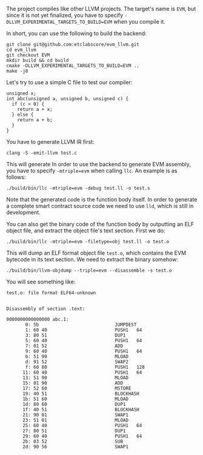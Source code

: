 The project compiles like other LLVM projects. The target's name is `EVM`, but since it is not yet finalized, you have to specify `-DLLVM_EXPERIMENTAL_TARGETS_TO_BUILD=EVM` when you compile it.

In short,  you can use the following to build the backend:
```
git clone git@github.com:etclabscore/evm_llvm.git
cd evm_llvm
git checkout EVM
mkdir build && cd build
cmake -DLLVM_EXPERIMENTAL_TARGETS_TO_BUILD=EVM ..
make -j8
```

Let's try to use a simple C file to test our compiler:
```
unsigned x;
int abc(unsigned a, unsigned b, unsigned c) {
  if (c > 0) {
    return a + x;
  } else {
    return a + b;
  }
}
```
You have to generate LLVM IR first:
```
clang -S -emit-llvm test.c
```

This will generate 
In order to use the backend to generate EVM assembly, you have to specify `-mtriple=evm` when calling `llc`. An example is as follows:
```
./build/bin/llc -mtriple=evm -debug test.ll -o test.s
```

Note that the generated code is the function body itself. In order to generate a complete smart contract source code we need to use `lld`, which is still in development.

You can also get the binary code of the function body by outputting an ELF object file, and extract the object file's text section. First we do:
```
./build/bin/llc -mtriple=evm -filetype=obj test.ll -o test.o
```
This will dump an ELF format object file `test.o`, which contains the EVM bytecode in its text section. We need to extract the binary somehow:
```
./build/bin/llvm-objdump --triple=evm --disassemble -s test.o
```
You will see something like:
```
test.o:	file format ELF64-unknown


Disassembly of section .text:

0000000000000000 abc.1:
       0: 5b                           	JUMPDEST
       1: 60 40                        	PUSH1 	64
       3: 80 51                        	DUP1
       5: 60 40                        	PUSH1 	64
       7: 01 52                        	ADD
       9: 60 40                        	PUSH1 	64
       b: 51 90                        	MLOAD
       d: 91 52                        	SWAP2
       f: 60 80                        	PUSH1 	128
      11: 60 40                        	PUSH1 	64
      13: 51 90                        	MLOAD
      15: 01 90                        	ADD
      17: 52 60                        	MSTORE
      19: 40 51                        	BLOCKHASH
      1b: 51 60                        	MLOAD
      1d: 80 60                        	DUP1
      1f: 40 51                        	BLOCKHASH
      21: 90 01                        	SWAP1
      23: 51 01                        	MLOAD
      25: 60 40                        	PUSH1 	64
      27: 80 51                        	DUP1
      29: 60 40                        	PUSH1 	64
      2b: 03 52                        	SUB
      2d: 90 56                        	SWAP1
```
